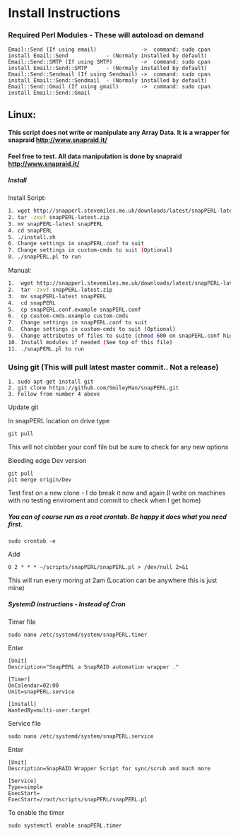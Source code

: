 # Install Instructions

### Required Perl Modules - These will autoload on demand
~~~
Email::Send (If using email)              ->  command: sudo cpan install Email::Send            - (Normaly installed by default)
Email::Send::SMTP (If using SMTP)         ->  command: sudo cpan install Email::Send::SMTP      - (Normaly installed by default)
Email::Send::Sendmail (If using Sendmail) ->  command: sudo cpan install Email::Send::Sendmail  - (Normaly installed by default)
Email::Send::Gmail (If using gmail)       ->  command: sudo cpan install Email::Send::Gmail
~~~ 
## Linux:

#### This script does not write or manipulate any Array Data. It is a wrapper for snapraid http://www.snapraid.it/

#### Feel free to test. All data manipulation is done by snapraid http://www.snapraid.it/

##### Install


Install Script:

~~~BASH
1. wget http://snapperl.stevemiles.me.uk/downloads/latest/snapPERL-latest.zip
2. tar -zxvf snapPERL-latest.zip
3. mv snapPERL-latest snapPERL
4. cd snapPERL
5. ./install.sh
6. Change settings in snapPERL.conf to suit
7. Change settings in custom-cmds to suit (Optional)
8. ./snapPERL.pl to run
~~~

Manual:

~~~BASH
1.  wget http://snapperl.stevemiles.me.uk/downloads/latest/snapPERL-latest.zip
2.  tar -zxvf snapPERL-latest.zip
3.  mv snapPERL-latest snapPERL
4.  cd snapPERL
5.  cp snapPERL.conf.example snapPERL.conf
6.  cp custom-cmds.example custom-cmds
7.  Change settings in snapPERL.conf to suit
8.  Change settings in custom-cmds to suit (Optional)
9.  Change attributes of files to suite (chmod 600 on snapPERL.conf highly recommended)
10. Install modules if needed (See top of this file)
11. ./snapPERL.pl to run
~~~

### Using git (This will pull latest master commit.. Not a release)

~~~
1. sudo apt-get install git
2. git clone https://github.com/SmileyMan/snapPERL.git
3. Follow from number 4 above 
~~~
Update git

In snapPERL location on drive type
~~~
git pull
~~~
This will not clobber your conf file but be sure to check for any new options

Bleeding edge Dev version
~~~
git pull
pit merge origin/Dev
~~~
Test first on a new clone - I do break it now and again (I write on machines with no testing enviroment and commit to check when I get home)

##### You can of course run as a root crontab. Be happy it does what you need first. 
~~~
sudo crontab -e
~~~
Add
~~~
0 2 * * * ~/scripts/snapPERL/snapPERL.pl > /dev/null 2>&1
~~~
This will run every moring at 2am (Location can be anywhere this is just mine)

##### SystemD instructions - Instead of Cron

Timer file
~~~
sudo nano /etc/systemd/system/snapPERL.timer
~~~
Enter
~~~
[Unit]
Description="SnapPERL a SnapRAID automation wrapper ."

[Timer]
OnCalendar=02:00
Unit=snapPERL.service

[Install]
WantedBy=multi-user.target
~~~

Service file
~~~
sudo nano /etc/systemd/system/snapPERL.service
~~~
Enter
~~~
[Unit]
Description=SnapRAID Wrapper Script for sync/scrub and much more

[Service]
Type=simple
ExecStart=
ExecStart=/root/scripts/snapPERL/snapPERL.pl
~~~

To enable the timer
~~~
sudo systemctl enable snapPERL.timer
~~~
